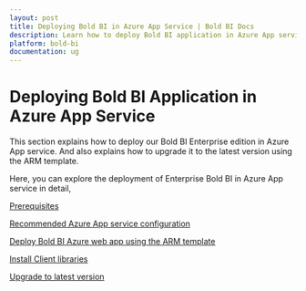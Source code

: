 ```yaml
---
layout: post
title: Deploying Bold BI in Azure App Service | Bold BI Docs
description: Learn how to deploy Bold BI application in Azure App service and know its prerequisites, recommended specifications, and upgrading to the latest version.
platform: bold-bi
documentation: ug
---
```


# Deploying Bold BI Application in Azure App Service

This section explains how to deploy our Bold BI Enterprise edition in Azure App service. And also explains how to upgrade it to the latest version using the ARM template.

Here, you can explore the deployment of Enterprise Bold BI in Azure App service in detail,

[Prerequisites](/embedded-bi/setup/deploying-in-azure-app-service/prerequisites/)

[Recommended Azure App service configuration](/embedded-bi/setup/deploying-in-azure-app-service/recommendations/)

[Deploy Bold BI Azure web app using the ARM template](/embedded-bi/setup/deploying-in-azure-app-service/using-arm-template/)

[Install Client libraries](/embedded-bi/setup/deploying-in-azure-app-service/install-client-libraries/)

[Upgrade to latest version](/embedded-bi/setup/deploying-in-azure-app-service/upgrade/)